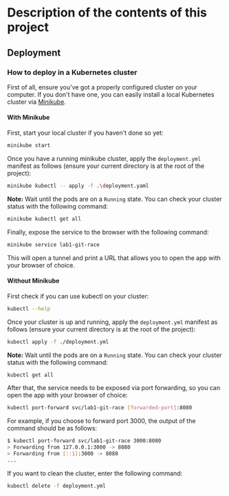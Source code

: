# Description of the contents of this project

## Deployment

### How to deploy in a Kubernetes cluster

First of all, ensure you've got a properly configured cluster on your computer. 
If you don't have one, you can easily install a local Kubernetes cluster via 
[Minikube](https://minikube.sigs.k8s.io/docs/start/).

#### With Minikube

First, start your local cluster if you haven't done so yet:
```bash
minikube start
```

Once you have a running minikube cluster, apply the `deployment.yml` manifest as follows 
(ensure your current directory is at the root of the project):
```bash
minikube kubectl -- apply -f .\deployment.yaml
```

**Note:** Wait until the pods are on a `Running` state. You can check your cluster status with the following command:
```bash
minikube kubectl get all
```

Finally, expose the service to the browser with the following command:
```bash
minikube service lab1-git-race
```

This will open a tunnel and print a URL that allows you to open the app with your browser of choice.
#### Without Minikube

First check if you can use kubectl on your cluster:

```bash
kubectl --help
```

Once your cluster is up and running, apply the `deployment.yml` manifest as follows
(ensure your current directory is at the root of the project):
```bash
kubectl apply -f ./deployment.yml
```

**Note:** Wait until the pods are on a `Running` state. You can check your cluster status with the following command:
```bash
kubectl get all
```

After that, the service needs to be exposed via port forwarding, so you can open the app with your browser of choice:
```bash
kubectl port-forward svc/lab1-git-race [forwarded-port]:8080
```

For example, if you choose to forward port 3000, the output of the command should be as follows:
```bash
$ kubectl port-forward svc/lab1-git-race 3000:8080
> Forwarding from 127.0.0.1:3000 -> 8080
> Forwarding from [::1]:3000 -> 8080
...
```

If you want to clean the cluster, enter the following command:
```bash
kubectl delete -f deployment.yml
```